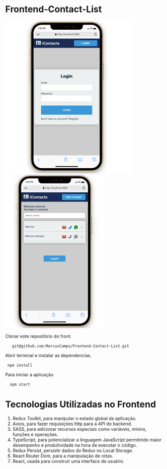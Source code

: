 # Frontend-Contact-List

<img src="images/Screen Shot 2022-10-03 at 15.55.28.png" alt="LoginPage" width="400px"/> <img src="images/Screen Shot 2022-10-03 at 15.55.52.png" alt="ContactsPage" width="316px"/>


Clonar este repositório do front.

       git@github.com:MarcosCamps/Frontend-Contact-List.git
       
Abrir terminal e instalar as dependencias.
 
 
     npm install
     

Para iniciar a aplicação

      npm start


# Tecnologias Utilizadas no Frontend

1. Redux Toolkit, para manipular o estado global da aplicação.
2. Axios, para fazer requisições http para a API do backend.
3. SASS, para adicionar recursos especiais como variáveis, mixins, funções e operações.
4. TypeScript, para potencializar a linguagem JavaScript permitindo maior desempenho e produtividade na hora de executar o código.
5. Redux Persist, persistir dados do Redux no Local Storage.
6. React Router Dom, para a manipulação de rotas.
7. React, usada para construir uma interface de usuário.
